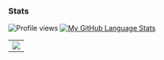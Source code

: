 ### Stats 

![Profile views](https://komarev.com/ghpvc/?username=Conjuringil&style=flat-square&color=blueviolet)
[![My GitHub Language Stats](https://github-readme-stats.vercel.app/api/top-langs/?username=Conjuringil&langs_count=5&theme=nord)]()
<table>
  <tr>
    <td align="center" style="padding=0;width=50%;">
      <img src="https://github-readme-stats.vercel.app/api?username=Conjuringil&show_icons=true&theme=nord" />
    </td>
  </tr>
</table>
